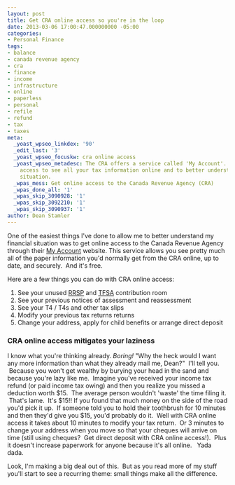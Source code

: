 ```yaml
---
layout: post
title: Get CRA online access so you're in the loop
date: 2013-03-06 17:00:47.000000000 -05:00
categories:
- Personal Finance
tags:
- balance
- canada revenue agency
- cra
- finance
- income
- infrastructure
- online
- paperless
- personal
- refile
- refund
- tax
- taxes
meta:
  _yoast_wpseo_linkdex: '90'
  _edit_last: '3'
  _yoast_wpseo_focuskw: cra online access
  _yoast_wpseo_metadesc: The CRA offers a service called 'My Account'. Get CRA online
    access to see all your tax information online and to better understand your tax
    situation.
  _wpas_mess: Get online access to the Canada Revenue Agency (CRA)
  _wpas_done_all: '1'
  _wpas_skip_3090928: '1'
  _wpas_skip_3092210: '1'
  _wpas_skip_3090937: '1'
author: Dean Stamler
---
```

One of the easiest things I've done to allow me to better understand my financial situation was to get online access to the Canada Revenue Agency through their [My Account] website. This service allows you see pretty much all of the paper information you'd normally get from the CRA online, up to date, and securely.  And it's free.

Here are a few things you can do with CRA online access:

1. See your unused [RRSP] and [TFSA] contribution room
2. See your previous notices of assessment and reassessment
3. See your T4 / T4s and other tax slips
4. Modify your previous tax returns returns
5. Change your address, apply for child benefits or arrange direct deposit

### CRA online access mitigates your laziness

I know what you're thinking already. _Boring!_ "Why the heck would I want any more information than what they already mail me, Dean?"  I'll tell you.  Because you won't get wealthy by burying your head in the sand and because you're lazy like me.  Imagine you've received your income tax refund (or paid income tax owing) and then you realize you missed a deduction worth $15.  The average person wouldn't 'waste' the time filing it.  That's lame.  It's $15!! If you found that much money on the side of the road you'd pick it up.  If someone told you to hold their toothbrush for 10 minutes and then they'd give you $15, you'd probably do it.  Well with CRA online access it takes about 10 minutes to modify your tax return.  Or 3 minutes to change your address when you move so that your cheques will arrive on time (still using cheques?  Get direct deposit with CRA online access!).  Plus it doesn't increase paperwork for anyone because it's all online.   Yada dada.

Look, I'm making a big deal out of this.  But as you read more of my stuff you'll start to see a recurring theme: small things make all the difference.

[My Account]: https://www.canada.ca/en/revenue-agency/services/e-services/e-services-individuals/account-individuals.html
[RRSP]: http://www.stamler.ca/rrsp
[TFSA]: http://www.stamler.ca/tfsa
